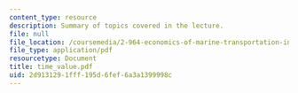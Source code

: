```yaml
---
content_type: resource
description: Summary of topics covered in the lecture.
file: null
file_location: /coursemedia/2-964-economics-of-marine-transportation-industries-fall-2006/2d9131291fff195d6fef6a3a1399998c_time_value.pdf
file_type: application/pdf
resourcetype: Document
title: time_value.pdf
uid: 2d913129-1fff-195d-6fef-6a3a1399998c
---
```

